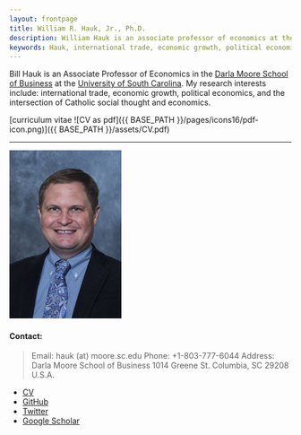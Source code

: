 ```yaml
---
layout: frontpage
title: William R. Hauk, Jr., Ph.D.
description: William Hauk is an associate professor of economics at the University of South Carolina.
keywords: Hauk, international trade, economic growth, political economics, Catholic social thought
---
```


Bill Hauk is an Associate Professor of Economics in the [Darla Moore School of Business](https://sc.edu/study/colleges_schools/moore/index.php) at the [University of South Carolina](https://sc.edu/).  My research interests include: international trade, economic growth, political economics, and the intersection of Catholic social thought and economics.

[curriculum vitae ![CV as pdf]({{ BASE_PATH }}/pages/icons16/pdf-icon.png)]({{ BASE_PATH }}/assets/CV.pdf)<br/>


---

![Bill Hauk](/assets/headshot.jpg)

#### Contact:
> Email: hauk (at) moore.sc.edu
Phone: +1-803-777-6044
Address: Darla Moore School of Business
1014 Greene St.
Columbia, SC 29208
U.S.A.


<div class="navbar">
  <div class="navbar-inner">
      <ul class="nav">
          <li><a href="{{ BASE_PATH }}/assets/CV.pdf">CV</a></li>
          <li><a href="https://github.com/BillHauk">GitHub</a></li>
          <li><a href="https://twitter.com/HaukBill">Twitter</a></li>
          <li><a href="https://scholar.google.com/citations?user=B744wv0AAAAJ&hl=en&oi=ao">Google Scholar</a></li>
      </ul>
  </div>
</div>
